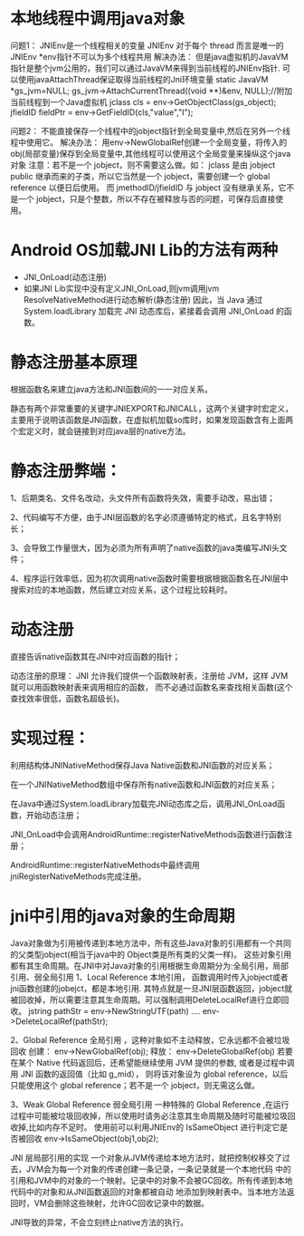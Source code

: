 # 本地线程中调用java对象 
问题1： 
JNIEnv是一个线程相关的变量 
JNIEnv 对于每个 thread 而言是唯一的 
JNIEnv *env指针不可以为多个线程共用 
解决办法： 
但是java虚拟机的JavaVM指针是整个jvm公用的，我们可以通过JavaVM来得到当前线程的JNIEnv指针. 
可以使用javaAttachThread保证取得当前线程的Jni环境变量 
static JavaVM *gs_jvm=NULL; 
gs_jvm->AttachCurrentThread((void **)&env, NULL);//附加当前线程到一个Java虚拟机 
jclass cls = env->GetObjectClass(gs_object); 
jfieldID fieldPtr = env->GetFieldID(cls,"value","I"); 

问题2： 
不能直接保存一个线程中的jobject指针到全局变量中,然后在另外一个线程中使用它。 
解决办法： 
用env->NewGlobalRef创建一个全局变量，将传入的obj(局部变量)保存到全局变量中,其他线程可以使用这个全局变量来操纵这个java对象 
注意：若不是一个 jobject，则不需要这么做。如： 
jclass 是由 jobject public 继承而来的子类，所以它当然是一个 jobject，需要创建一个 global reference 以便日后使用。 
而 jmethodID/jfieldID 与 jobject 没有继承关系，它不是一个 jobject，只是个整数，所以不存在被释放与否的问题，可保存后直接使用。


# Android OS加载JNI Lib的方法有两种 
- JNI_OnLoad(动态注册) 
- 如果JNI Lib实现中没有定义JNI_OnLoad,则jvm调用jvm ResolveNativeMethod进行动态解析(静态注册) 
因此，当 Java 通过 System.loadLibrary 加载完 JNI 动态库后，紧接着会调用 JNI_OnLoad 的函数。 

# 静态注册基本原理
根据函数名来建立java方法和JNI函数间的一一对应关系。

静态有两个非常重要的关键字JNIEXPORT和JNICALL，这两个关键字时宏定义，主要用于说明该函数是JNI函数，在虚拟机加载so库时，如果发现函数含有上面两个宏定义时，就会链接到对应java层的native方法。


# 静态注册弊端：

1、后期类名、文件名改动，头文件所有函数将失效，需要手动改，易出错；

2、代码编写不方便，由于JNI层函数的名字必须遵循特定的格式，且名字特别长；

3、会导致工作量很大，因为必须为所有声明了native函数的java类编写JNI头文件；

4、程序运行效率低，因为初次调用native函数时需要根据根据函数名在JNI层中搜索对应的本地函数，然后建立对应关系，这个过程比较耗时。


# 动态注册
直接告诉native函数其在JNI中对应函数的指针；

动态注册的原理：
JNI 允许我们提供一个函数映射表，注册给 JVM，这样 JVM 就可以用函数映射表来调用相应的函数， 
而不必通过函数名来查找相关函数(这个查找效率很低，函数名超级长)。

# 实现过程：

利用结构体JNINativeMethod保存Java Native函数和JNI函数的对应关系；

在一个JNINativeMethod数组中保存所有native函数和JNI函数的对应关系；

在Java中通过System.loadLibrary加载完JNI动态库之后，调用JNI_OnLoad函数，开始动态注册；

JNI_OnLoad中会调用AndroidRuntime::registerNativeMethods函数进行函数注册；

AndroidRuntime::registerNativeMethods中最终调用jniRegisterNativeMethods完成注册。


# jni中引用的java对象的生命周期 

Java对象做为引用被传递到本地方法中，所有这些Java对象的引用都有一个共同的父类型jobject(相当于java中的 Object类是所有类的父类一样)。 这些对象引用都有其生命周期。在JNI中对Java对象的引用根据生命周期分为:全局引用，局部引用、弱全局引用 
1、Local Reference 本地引用， 
函数调用时传入jobject或者jni函数创建的jobejct，都是本地引用. 
其特点就是一旦JNI层函数返回，jobject就被回收掉，所以需要注意其生命周期。可以强制调用DeleteLocalRef进行立即回收。 
jstring pathStr = env->NewStringUTF(path) 
.... 
env->DeleteLocalRef(pathStr); 

2、Global Reference 全局引用 ，这种对象如不主动释放，它永远都不会被垃圾回收 
创建： env->NewGlobalRef(obj); 
释放： env->DeleteGlobalRef(obj) 
若要在某个 Native 代码返回后，还希望能继续使用 JVM 提供的参数, 或者是过程中调用 JNI 函数的返回值（比如 g_mid）， 则将该对象设为 global reference，以后只能使用这个 global reference；若不是一个 jobject，则无需这么做。 

3、Weak Global Reference 弱全局引用 
一种特殊的 Global Reference ,在运行过程中可能被垃圾回收掉，所以使用时请务必注意其生命周期及随时可能被垃圾回收掉,比如内存不足时。 
使用前可以利用JNIEnv的 IsSameObject 进行判定它是否被回收 
env->IsSameObject(obj1,obj2); 

JNI 层局部引用的实现
一个对象从JVM传递给本地方法时，就把控制权移交了过去，JVM会为每一个对象的传递创建一条记录，一条记录就是一个本地代码 中的引用和JVM中的对象的一个映射。记录中的对象不会被GC回收。所有传递到本地代码中的对象和从JNI函数返回的对象都被自动 地添加到映射表中。当本地方法返回时，VM会删除这些映射，允许GC回收记录中的数据。

JNI导致的异常，不会立刻终止native方法的执行。